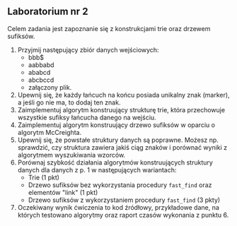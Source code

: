 ## Laboratorium nr 2

Celem zadania jest zapoznanie się z konstrukcjami trie oraz drzewem sufiksów.

1. Przyjmij następujący zbiór danych wejściowych:
	* bbb$
	* aabbabd
	* ababcd
	* abcbccd
	* załączony plik.
2. Upewnij się, że każdy łańcuch na końcu posiada unikalny znak (marker), a jeśli go nie ma, to dodaj ten znak.
3. Zaimplementuj algorytm konstruujący strukturę trie, która przechowuje wszystkie sufiksy łańcucha danego na wejściu.
4. Zaimplementuj algorytm konstruujący drzewo sufiksów w oparciu o algorytm McCreighta.
5. Upewnij się, że powstałe struktury danych są poprawne. Możesz np. sprawdzić, czy struktura zawiera jakiś ciąg znaków i porównać wyniki z algorytmem wyszukiwania wzorców.
6. Porównaj szybkość działania algorytmów konstruujących struktury danych dla danych z p. 1 w następujących wariantach:
	* Trie (1 pkt)
	* Drzewo sufiksów bez wykorzystania procedury `fast_find` oraz elementów "link" (1 pkt)
	* Drzewo sufiksów z wykorzystaniem procedury `fast_find` (3 pkty)
7. Oczekiwany wynik ćwiczenia to kod źródłowy, przykładowe dane, na których testowano algorytmy oraz raport czasów wykonania z punktu 6.
